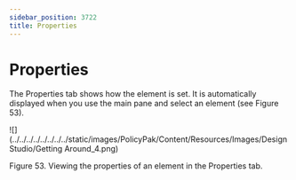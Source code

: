```yaml
---
sidebar_position: 3722
title: Properties
---
```


# Properties

The Properties tab shows how the element is set. It is automatically displayed when you use the main pane and select an element (see Figure 53).

![](../../../../../../../../static/images/PolicyPak/Content/Resources/Images/DesignStudio/Getting Around_4.png)

Figure 53. Viewing the properties of an element in the Properties tab.